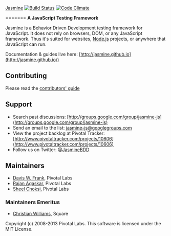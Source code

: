 <a name="README">[Jasmine](http://pivotal.github.com/jasmine/)</a> [![Build Status](https://travis-ci.org/pivotal/jasmine.png?branch=master)](https://travis-ci.org/pivotal/jasmine) [![Code Climate](https://codeclimate.com/repos/5269970a13d6374b6c01d632/badges/8bc25526da64e02065f4/gpa.png)](https://codeclimate.com/repos/5269970a13d6374b6c01d632/feed)

=======
**A JavaScript Testing Framework**

Jasmine is a Behavior Driven Development testing framework for JavaScript. It does not rely on browsers, DOM, or any JavaScript framework. Thus it's suited for websites, [Node.js](http://nodejs.org) projects, or anywhere that JavaScript can run.

Documentation & guides live here: [http://jasmine.github.io](http://jasmine.github.io/)

## Contributing

Please read the [contributors' guide](https://github.com/pivotal/jasmine/blob/master/CONTRIBUTING.md)

## Support

* Search past discussions: [http://groups.google.com/group/jasmine-js](http://groups.google.com/group/jasmine-js)
* Send an email to the list: [jasmine-js@googlegroups.com](jasmine-js@googlegroups.com)
* View the project backlog at Pivotal Tracker: [http://www.pivotaltracker.com/projects/10606](http://www.pivotaltracker.com/projects/10606)
* Follow us on Twitter: [@JasmineBDD](http://twitter.com/JasmineBDD)

## Maintainers

* [Davis W. Frank](mailto:dwfrank@pivotallabs.com), Pivotal Labs
* [Rajan Agaskar](mailto:rajan@pivotallabs.com), Pivotal Labs
* [Sheel Choksi](mailto:schoksi@pivotallabs.com), Pivotal Labs

### Maintainers Emeritus

* [Christian Williams](mailto:antixian666@gmail.com), Square

Copyright (c) 2008-2013 Pivotal Labs. This software is licensed under the MIT License.
